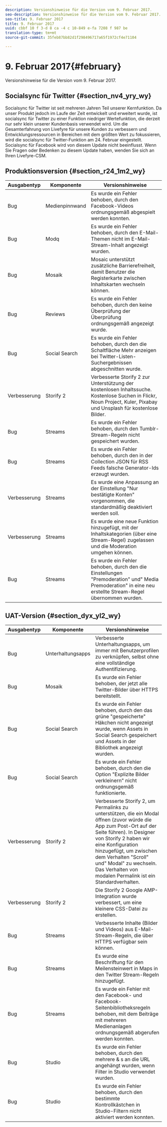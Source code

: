 ```yaml
---
description: Versionshinweise für die Version vom 9. Februar 2017.
seo-description: Versionshinweise für die Version vom 9. Februar 2017.
seo-title: 9. Februar 2017
title: 9. Februar 2017
uuid: cbbf 10 f 3-d 8 ca -4 c 10-849 e-fa 7208 f 987 be
translation-type: tm+mt
source-git-commit: 35feb87bb82d1f298496717a65f1972cf4e71104

---
```



# 9. Februar 2017{#february}

Versionshinweise für die Version vom 9. Februar 2017.

## Socialsync für Twitter {#section_nv4_yry_wy}

Socialsync für Twitter ist seit mehreren Jahren Teil unserer Kernfunktion. Da unser Produkt jedoch im Laufe der Zeit entwickelt und erweitert wurde, ist socialsync für Twitter zu einer Funktion niedriger Wertefunktion, die derzeit nur sehr klein unserer Kundenbasis verwendet wird. Um die Gesamterfahrung von Livefyre für unsere Kunden zu verbessern und Entwicklungsressourcen in Bereichen mit dem größten Wert zu fokussieren, wird die socialsync für Twitter-Funktion am 24. Februar eingestellt. Socialsync für Facebook wird von diesem Update nicht beeinflusst. Wenn Sie Fragen oder Bedenken zu diesem Update haben, wenden Sie sich an Ihren Livefyre-CSM.

## Produktionsversion {#section_r24_1m2_wy}

| Ausgabentyp | Komponente | Versionshinweise |
|--- |--- |--- |
| Bug | Medienpinnwand | Es wurde ein Fehler behoben, durch den Facebook-Videos ordnungsgemäß abgespielt werden konnten. |
| Bug | Modq | Es wurde ein Fehler behoben, durch den E-Mail-Themen nicht im E-Mail-Stream-Inhalt angezeigt wurden. |
| Bug | Mosaik | Mosaic unterstützt zusätzliche Barrierefreiheit, damit Benutzer die Registerkarte zwischen Inhaltskarten wechseln können. |
| Bug | Reviews | Es wurde ein Fehler behoben, durch den keine Überprüfung der Überprüfung ordnungsgemäß angezeigt wurde. |
| Bug | Social Search | Es wurde ein Fehler behoben, durch den die Schaltfläche Mehr anzeigen bei Twitter-Listen-Suchergebnissen abgeschnitten wurde. |
| Verbesserung | Storify 2 | Verbesserte Storify 2 zur Unterstützung der kostenlosen Inhaltssuche. Kostenlose Suchen in Flickr, Noun Project, Kuler, Pixabay und Unsplash für kostenlose Bilder. |
| Bug | Streams | Es wurde ein Fehler behoben, durch den Tumblr-Stream-Regeln nicht gespeichert wurden. |
| Bug | Streams | Es wurde ein Fehler behoben, durch den in der Collection JSON für RSS Feeds falsche Generator-Ids erzeugt wurden. |
| Verbesserung | Streams | Es wurde eine Anpassung an der Einstellung "Nur bestätigte Konten" vorgenommen, die standardmäßig deaktiviert werden soll. |
| Verbesserung | Streams | Es wurde eine neue Funktion hinzugefügt, mit der Inhaltskategorien (über eine Stream-Regel) zugelassen und die Moderation umgehen können. |
| Bug | Streams | Es wurde ein Fehler behoben, durch den die Einstellungen "Premoderation" und" Media Premoderation" in eine neu erstellte Stream-Regel übernommen wurden. |

## UAT-Version {#section_dyx_yl2_wy}

| Ausgabentyp | Komponente | Versionshinweise |
|--- |--- |--- |
| Bug | Unterhaltungsapps | Verbesserte Unterhaltungsapps, um immer mit Benutzerprofilen zu verknüpfen, selbst ohne eine vollständige Authentifizierung. |
| Bug | Mosaik | Es wurde ein Fehler behoben, der jetzt alle Twitter-Bilder über HTTPS bereitstellt. |
| Bug | Social Search | Es wurde ein Fehler behoben, durch den das grüne "gespeicherte" Häkchen nicht angezeigt wurde, wenn Assets in Social Search gespeichert und Assets in der Bibliothek angezeigt wurden. |
| Bug | Social Search | Es wurde ein Fehler behoben, durch den die Option "Explizite Bilder verkleinern" nicht ordnungsgemäß funktionierte. |
| Verbesserung | Storify 2 | Verbesserte Storify 2, um Permalinks zu unterstützen, die ein Modal öffnen (zuvor würde die App zum Post-Ort auf der Seite führen). In Designer von Storify 2 haben wir eine Konfiguration hinzugefügt, um zwischen dem Verhalten "Scroll" und" Modal" zu wechseln. Das Verhalten von modalen Permalink ist ein Standardverhalten. |
| Verbesserung | Storify 2 | Die Storify 2 Google AMP-Integration wurde verbessert, um eine kleinere CSS-Datei zu erstellen. |
| Bug | Streams | Verbesserte Inhalte (Bilder und Videos) aus E-Mail-Stream-Regeln, die über HTTPS verfügbar sein können. |
| Bug | Streams | Es wurde eine Beschriftung für den Meilensteinwert in Maps in den Twitter Stream-Regeln hinzugefügt. |
| Bug | Streams | Es wurde ein Fehler mit den Facebook- und Facebook-Seitenbibliotheksregeln behoben, mit dem Beiträge mit mehreren Medienanlagen ordnungsgemäß abgerufen werden konnten. |
| Bug | Studio | Es wurde ein Fehler behoben, durch den mehrere & s an die URL angehängt wurden, wenn Filter in Studio verwendet wurden. |
| Bug | Studio | Es wurde ein Fehler behoben, durch den bestimmte Kontrollkästchen in Studio-Filtern nicht aktiviert werden konnten. |


